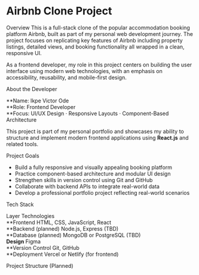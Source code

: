 # Airbnb Clone Project

Overview
This is a full-stack clone of the popular accommodation booking platform Airbnb, built as part of my personal web development journey. The project focuses on replicating key features of Airbnb including property listings, detailed views, and booking functionality  all wrapped in a clean, responsive UI.

As a frontend developer, my role in this project centers on building the user interface using modern web technologies, with an emphasis on accessibility, reusability, and mobile-first design.

About the Developer

**Name:   Ikpe Victor Ode  
**Role:   Frontend Developer  
**Focus:  UI/UX Design · Responsive Layouts · Component-Based Architecture  

This project is part of my personal portfolio and showcases my ability to structure and implement modern frontend applications using **React.js** and related tools.

 Project Goals
- Build a fully responsive and visually appealing booking platform
- Practice component-based architecture and modular UI design
- Strengthen skills in version control using Git and GitHub
- Collaborate with backend APIs to integrate real-world data
- Develop a professional portfolio project reflecting real-world scenarios

Tech Stack

 Layer                Technologies          
**Frontend            HTML, CSS, JavaScript, React         
**Backend (planned)   Node.js, Express (TBD)         
**Database (planned)  MongoDB or PostgreSQL (TBD)    
**Design**            Figma                               
**Version Control     Git, GitHub                      
**Deployment          Vercel or Netlify (for frontend)    

Project Structure (Planned)
